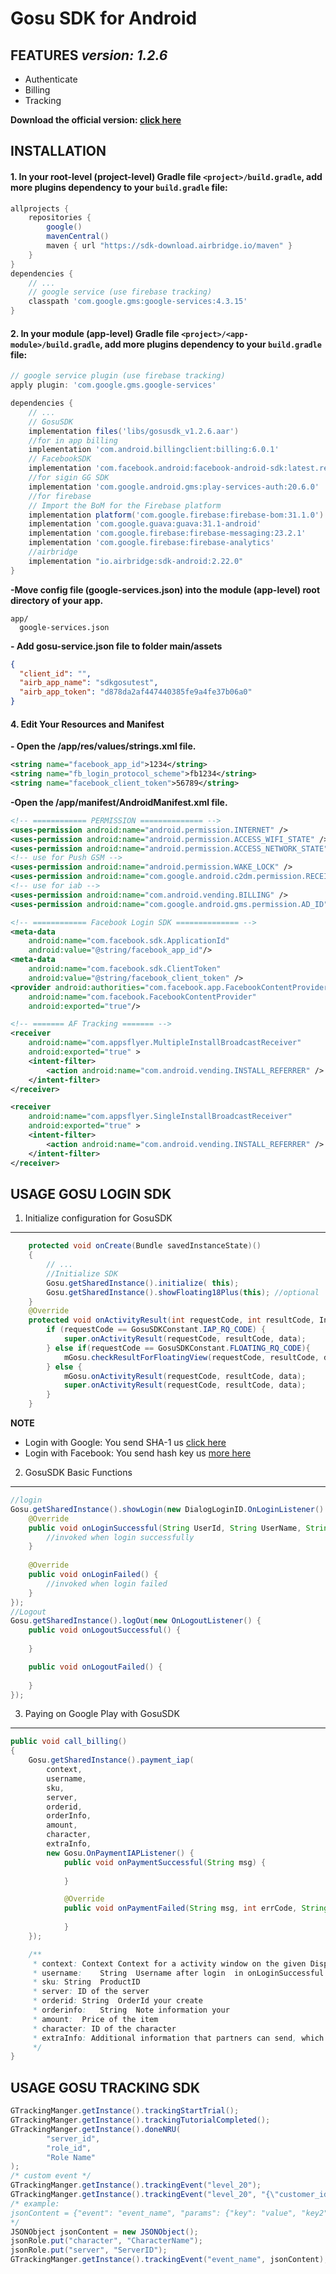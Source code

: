 Gosu SDK for Android
========================

FEATURES *version: 1.2.6*
--------
* Authenticate
* Billing
* Tracking

**Download the official version: [click here](https://github.com/gosusdk/android-gamesdk/releases)**

INSTALLATION
------------

#### 1. In your root-level (project-level) Gradle file `<project>/build.gradle`, add more plugins dependency to your `build.gradle` file:

```gradle
allprojects {
    repositories {
        google()
        mavenCentral()
        maven { url "https://sdk-download.airbridge.io/maven" }
    }
}
dependencies {
    // ...
    // google service (use firebase tracking)
    classpath 'com.google.gms:google-services:4.3.15'
}
```	
#### 2. In your module (app-level) Gradle file `<project>/<app-module>/build.gradle`, add more plugins dependency to your `build.gradle` file:

```gradle
// google service plugin (use firebase tracking)
apply plugin: 'com.google.gms.google-services'

dependencies {
    // ...
    // GosuSDK
    implementation files('libs/gosusdk_v1.2.6.aar')
    //for in app billing
    implementation 'com.android.billingclient:billing:6.0.1'
    // FacebookSDK
    implementation 'com.facebook.android:facebook-android-sdk:latest.release'
    //for sigin GG SDK
    implementation 'com.google.android.gms:play-services-auth:20.6.0'
    //for firebase
    // Import the BoM for the Firebase platform
    implementation platform('com.google.firebase:firebase-bom:31.1.0')
    implementation 'com.google.guava:guava:31.1-android'
    implementation 'com.google.firebase:firebase-messaging:23.2.1'
    implementation 'com.google.firebase:firebase-analytics'
    //airbridge
    implementation "io.airbridge:sdk-android:2.22.0"
}
```	
**-Move config file (google-services.json) into the module (app-level) root directory of your app.**
```
app/
  google-services.json
```

**- Add gosu-service.json file to folder main/assets**
```json
{
  "client_id": "",
  "airb_app_name": "sdkgosutest",
  "airb_app_token": "d878da2af447440385fe9a4fe37b06a0"
}
```
#### 4. Edit Your Resources and Manifest
**- Open the /app/res/values/strings.xml file.**
```xml
<string name="facebook_app_id">1234</string>
<string name="fb_login_protocol_scheme">fb1234</string>
<string name="facebook_client_token">56789</string>
```
**-Open the /app/manifest/AndroidManifest.xml file.**
```xml
<!-- ============ PERMISSION ============== -->
<uses-permission android:name="android.permission.INTERNET" />
<uses-permission android:name="android.permission.ACCESS_WIFI_STATE" />
<uses-permission android:name="android.permission.ACCESS_NETWORK_STATE" />
<!-- use for Push GSM -->
<uses-permission android:name="android.permission.WAKE_LOCK" />
<uses-permission android:name="com.google.android.c2dm.permission.RECEIVE" />
<!-- use for iab -->
<uses-permission android:name="com.android.vending.BILLING" />
<uses-permission android:name="com.google.android.gms.permission.AD_ID" />

<!-- ============ Facebook Login SDK ============== -->
<meta-data
    android:name="com.facebook.sdk.ApplicationId"
    android:value="@string/facebook_app_id"/>
<meta-data
    android:name="com.facebook.sdk.ClientToken"
    android:value="@string/facebook_client_token" />
<provider android:authorities="com.facebook.app.FacebookContentProvider116350609033094"
    android:name="com.facebook.FacebookContentProvider"
    android:exported="true"/>

<!-- ======= AF Tracking ======= -->
<receiver
    android:name="com.appsflyer.MultipleInstallBroadcastReceiver"
    android:exported="true" >
    <intent-filter>
        <action android:name="com.android.vending.INSTALL_REFERRER" />
    </intent-filter>
</receiver>

<receiver
    android:name="com.appsflyer.SingleInstallBroadcastReceiver"
    android:exported="true" >
    <intent-filter>
        <action android:name="com.android.vending.INSTALL_REFERRER" />
    </intent-filter>
</receiver>
```
USAGE GOSU LOGIN SDK
--------------------
1. Initialize configuration for GosuSDK
---
```java
    protected void onCreate(Bundle savedInstanceState)()
    {
        // ...
        //Initialize SDK
        Gosu.getSharedInstance().initialize( this);
        Gosu.getSharedInstance().showFloating18Plus(this); //optional
    }
    @Override
    protected void onActivityResult(int requestCode, int resultCode, Intent data) {
        if (requestCode == GosuSDKConstant.IAP_RQ_CODE) {
            super.onActivityResult(requestCode, resultCode, data);
        } else if(requestCode == GosuSDKConstant.FLOATING_RQ_CODE){
            mGosu.checkResultForFloatingView(requestCode, resultCode, data);
        } else {
            mGosu.onActivityResult(requestCode, resultCode, data);
            super.onActivityResult(requestCode, resultCode, data);
        }
    }
```
**NOTE**
* Login with Google: You send SHA-1 us [click here](https://developers.google.com/android/guides/client-auth)
* Login with Facebook: You send hash key us [more here](https://developers.facebook.com/docs/facebook-login/android)

2. GosuSDK Basic Functions
---
```java
//login
Gosu.getSharedInstance().showLogin(new DialogLoginID.OnLoginListener() {
    @Override
    public void onLoginSuccessful(String UserId, String UserName, String accesstoken) {
        //invoked when login successfully
    }
    
    @Override
    public void onLoginFailed() {
        //invoked when login failed
    }
});
//Logout
Gosu.getSharedInstance().logOut(new OnLogoutListener() {
    public void onLogoutSuccessful() {
        
    }

    public void onLogoutFailed() {
    
    }
});

```
3. Paying on Google Play with GosuSDK
---
```java
public void call_billing()
{
    Gosu.getSharedInstance().payment_iap(
        context, 
        username, 
        sku, 
        server, 
        orderid, 
        orderInfo, 
        amount, 
        character, 
        extraInfo,
        new Gosu.OnPaymentIAPListener() {
            public void onPaymentSuccessful(String msg) {
                
            }

            @Override
            public void onPaymentFailed(String msg, int errCode, String iapToken) {
                
            }
    });

    /**
     * context:	Context	Context for a activity window on the given Display.
     * username:	String	Username after login  in onLoginSuccessful
     * sku:	String	ProductID
     * server: ID of the server
     * orderid:	String	OrderId your create
     * orderinfo:	String	Note information your
     * amount:	Price of the item
     * character: ID of the character
     * extraInfo: Additional information that partners can send, which will be sent to the API to add gold after IAP payment.
     */
}
```

USAGE GOSU TRACKING SDK
--------------------

```java
GTrackingManger.getInstance().trackingStartTrial();
GTrackingManger.getInstance().trackingTutorialCompleted();
GTrackingManger.getInstance().doneNRU(
        "server_id",
        "role_id",
        "Role Name"
);
/* custom event */
GTrackingManger.getInstance().trackingEvent("level_20");
GTrackingManger.getInstance().trackingEvent("level_20", "{\"customer_id\":\"1234\"}");
/* example: 
jsonContent = {"event": "event_name", "params": {"key": "value", "key2": "value2"} }
*/
JSONObject jsonContent = new JSONObject();
jsonRole.put("character", "CharacterName");
jsonRole.put("server", "ServerID");        
GTrackingManger.getInstance().trackingEvent("event_name", jsonContent);
```
